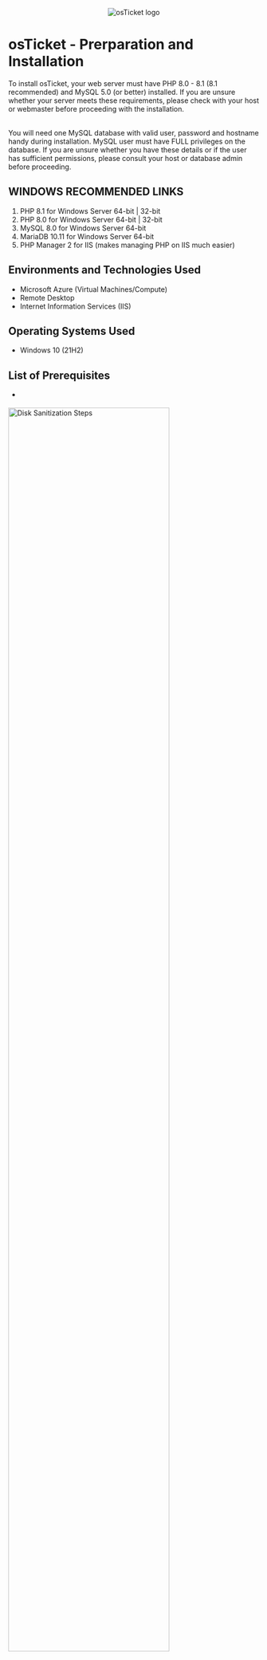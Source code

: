 <p align="center">
<img src="https://i.imgur.com/Clzj7Xs.png" alt="osTicket logo"/>
</p>

<h1>osTicket - Prerparation and Installation</h1>
To install osTicket, your web server must have PHP 8.0 - 8.1 (8.1 recommended) and MySQL 5.0 (or better) installed. If you are unsure whether your server meets these requirements, please check with your host or webmaster before proceeding with the installation. <br /> <br><p> You will need one MySQL database with valid user, password and hostname handy during installation. MySQL user must have FULL privileges on the database. If you are unsure whether you have these details or if the user has sufficient permissions, please consult your host or database admin before proceeding.<br/></p>


<h2>WINDOWS RECOMMENDED LINKS</h2>

1. PHP 8.1 for Windows Server 64-bit | 32-bit <br>
2. PHP 8.0 for Windows Server 64-bit | 32-bit <br>
3. MySQL 8.0 for Windows Server 64-bit<br>
4. MariaDB 10.11 for Windows Server 64-bit<br>
5. PHP Manager 2 for IIS (makes managing PHP on IIS much easier)  <br/>

<h2>Environments and Technologies Used</h2>

- Microsoft Azure (Virtual Machines/Compute)
- Remote Desktop
- Internet Information Services (IIS)

<h2>Operating Systems Used </h2>

- Windows 10</b> (21H2)

<h2>List of Prerequisites</h2>

- <p>
<img src="https://res.cloudinary.com/lwgatsby/f_auto/www/uploads/2021/07/osticket1-web-based-installation.png" height="80%" width="80%" alt="Disk Sanitization Steps"/>
</p>

